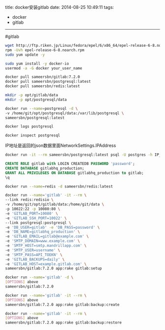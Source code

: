 title: docker安装gitlab
date: 2014-08-25 10:49:11
tags:
- docker
- gitlab
---
<!-- more -->
#gitlab
``` bash 准备EPEL
wget http://ftp.riken.jp/Linux/fedora/epel/6/x86_64/epel-release-6-8.noarch.rpm
rpm -Uvh epel-release-6-8.noarch.rpm
sudo yum update -y
```

``` bash 安装docker
sudo yum install -y docker-io
usermod -a -G docker your_user_name
```

``` bash 准备container
docker pull sameersbn/gitlab:7.2.0
docker pull sameersbn/postgresql:latest
docker pull sameersbn/redis:latest
```

``` bash 创建挂载文件夹
mkdir -p opt/gitlab/data
mkdir -p opt/postgresql/data
```

``` bash 启动postgresql，注意更改对应的挂载目录
docker run --name=postgresql -d \
-v /home/git/opt/postgresql/data:/var/lib/postgresql \
sameersbn/postgresql:latest
```

``` bash 查看postgresql密码
docker logs postgresql
```

``` bash 获取postgresql IP信息
docker inspect postgresql
```

IP地址是返回的json数据里面NetworkSettings.IPAddress

``` bash 进入postgresql，使用之前获取的密码和IP
docker run -it --rm sameersbn/postgresql:latest psql -U postgres -h IP_ADDRESS
```

``` sql 创建用户，自定义密码
CREATE ROLE gitlab with LOGIN CREATEDB PASSWORD 'password';
CREATE DATABASE gitlabhq_production;
GRANT ALL PRIVILEGES ON DATABASE gitlabhq_production to gitlab;
\q
```

``` bash 启动redis container
docker run --name=redis -d sameersbn/redis:latest
```

``` bash 安装gitlab，根据你的挂载位置设置，之前设置的数据库密码
docker run --name='gitlab' -it --rm \
--link redis:redisio \
-v /home/git/opt/gitlab/data:/home/git/data \
-p 10022:22 -p 10080:80 \
-e 'GITLAB_PORT=10080' \
-e 'GITLAB_SSH_PORT=10022' \
--link postgresql:postgresql \
-e 'DB_USER=gitlab' -e 'DB_PASS=password' \
-e 'DB_NAME=gitlabhq_production' \
-e 'GITLAB_EMAIL=gitlab@example.com' \
-e 'SMTP_DOMAIN=www.example.com' \
-e 'SMTP_HOST=smtp.mandrillapp.com' \
-e 'SMTP_USER=username' \
-e 'SMTP_PASS=API_TOEKN' \
-e 'GITLAB_BACKUPS=daily' \
-e 'GITLAB_HOST=example.gitlab.com' \
sameersbn/gitlab:7.2.0 app:rake gitlab:setup
```

``` bash 启动gitlab
docker run --name='gitlab' -d \
[OPTIONS] above
sameersbn/gitlab:7.2.0
```

``` bash 备份
docker run --name='gitlab' -it --rm \
[OPTIONS] above
sameersbn/gitlab:7.2.0 app:rake gitlab:backup:create
```

``` bash 恢复
docker run --name='gitlab' -it --rm \
[OPTIONS] above
sameersbn/gitlab:7.2.0 app:rake gitlab:backup:restore
```
